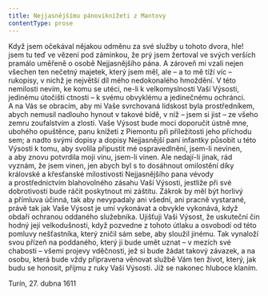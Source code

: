 ```yaml
---
title: Nejjasnějšímu pánoviknížeti z Mantovy
contentType: prose
---
```


<section>

Když jsem očekával nějakou odměnu za své služby u tohoto dvora, hle! jsem tu teď ve vězení pod záminkou, že prý jsem žertoval ve svých verších pramálo uměřeně o osobě Nejjasnějšího pána. A zároveň mi vzali nejen všechen ten nečetný majetek, který jsem měl, ale – a to mě tíží víc – rukopisy, v nichž je největší díl mého nedokonalého hmoždění. V této nemilosti nevím, ke komu se utéci, ne-li k velkomyslnosti Vaší Výsosti, jedinému útočišti ctnosti – k svému obvyklému a jedinečnému ochránci. A na Vás se obracím, aby mi Vaše svrchovaná lidskost byla prostředníkem, abych nemusil nadlouho hynout v takové bídě, v níž – jsem si jist – ze všeho zemru zoufalstvím a zlostí. Vaše Výsost bude moci doporučit ústně mne, ubohého opuštěnce, panu knížeti z Piemontu při příležitosti jeho příchodu sem; a nadto svými dopisy a dopisy Nejjasnější paní infantky působit u této Výsosti k tomu, aby svolila připustit mé ospravedlnění, jsem-li nevinen, a aby znovu potvrdila moji vinu, jsem-li vinen. Ale nedají-li jinak, rád vyznám, že jsem vinen, jen abych byl s to dosáhnout omilostění díky královské a křesťanské milostivosti Nejjasnějšího pana vévody a prostřednictvím blahovolného zásahu Vaší Výsosti, jestliže při své dobrotivosti bude ráčit poskytnout mi záštitu. Zákrok by měl být horlivý a přímluva účinná, tak aby nevypadaly ani všední, ani pracně vystarané, právě tak jak Vaše Výsost je umí vykonávat a obvykle vykonává, když obdaří ochranou oddaného služebníka. Ujišťuji Vaši Výsost, že uskuteční čin hodný její velkodušnosti, když pozvedne z tohoto útlaku a osvobodí od této pomluvy nešťastníka, který zničil sám sebe, aby sloužil jinému. Tak vynaloží svou přízeň na poddaného, který ji bude umět uznat – v mezích své chabosti – všemi projevy vděčnosti, jež si bude žádat takový závazek, a na osobu, která bude vždy připravena věnovat službě Vám ten život, který, jak budu se honosit, přijmu z ruky Vaší Výsosti. Jíž se nakonec hluboce klaním.

</section>

<section>

Turín, 27. dubna 1611

</section>
